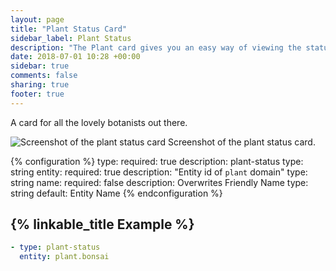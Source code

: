 ```yaml
---
layout: page
title: "Plant Status Card"
sidebar_label: Plant Status
description: "The Plant card gives you an easy way of viewing the status of your plants"
date: 2018-07-01 10:28 +00:00
sidebar: true
comments: false
sharing: true
footer: true
---
```


A card for all the lovely botanists out there.

<p class='img'>
<img src='/images/lovelace/lovelace_plant_card.png' alt='Screenshot of the plant status card'>
Screenshot of the plant status card.
</p>

{% configuration %}
type:
  required: true
  description: plant-status
  type: string
entity:
  required: true
  description: "Entity id of `plant` domain"
  type: string
name:
  required: false
  description: Overwrites Friendly Name
  type: string
  default: Entity Name
{% endconfiguration %}

## {% linkable_title Example %}

```yaml
- type: plant-status
  entity: plant.bonsai
```
